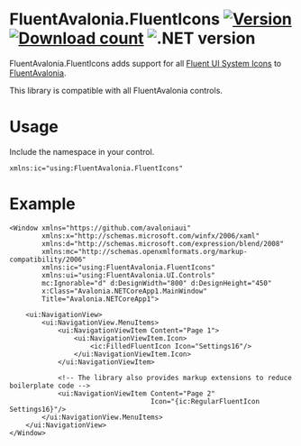 # FluentAvalonia.FluentIcons <a href="https://www.nuget.org/packages/FluentAvalonia.FluentIcons"><img alt="Version" src="https://img.shields.io/nuget/v/FluentAvalonia.FluentIcons"/></a> <a href="https://www.nuget.org/packages/FluentAvalonia.FluentIcons"><img src="https://img.shields.io/nuget/dt/FluentAvalonia.FluentIcons" alt="Download count"/></a> <img src="https://img.shields.io/badge/.NET-.NET%20Standard%202.0%20%7C%20.NET%20Standard%202.1%20%7C%20.NET%206.0-informational" alt=".NET version"/>
FluentAvalonia.FluentIcons adds support for all [Fluent UI System Icons](https://github.com/microsoft/fluentui-system-icons) to [FluentAvalonia](https://github.com/amwx/FluentAvalonia).

This library is compatible with all FluentAvalonia controls.

# Usage
Include the namespace in your control.
```xaml
xmlns:ic="using:FluentAvalonia.FluentIcons"
```

# Example
```xaml
<Window xmlns="https://github.com/avaloniaui"
        xmlns:x="http://schemas.microsoft.com/winfx/2006/xaml"
        xmlns:d="http://schemas.microsoft.com/expression/blend/2008"
        xmlns:mc="http://schemas.openxmlformats.org/markup-compatibility/2006"
        xmlns:ic="using:FluentAvalonia.FluentIcons"
        xmlns:ui="using:FluentAvalonia.UI.Controls"
        mc:Ignorable="d" d:DesignWidth="800" d:DesignHeight="450"
        x:Class="Avalonia.NETCoreApp1.MainWindow"
        Title="Avalonia.NETCoreApp1">
        
    <ui:NavigationView>
        <ui:NavigationView.MenuItems>
            <ui:NavigationViewItem Content="Page 1">
                <ui:NavigationViewItem.Icon>
                    <ic:FilledFluentIcon Icon="Settings16"/>
                </ui:NavigationViewItem.Icon>
            </ui:NavigationViewItem>

            <!-- The library also provides markup extensions to reduce boilerplate code -->
            <ui:NavigationViewItem Content="Page 2"
                                   Icon="{ic:RegularFluentIcon Settings16}"/>
        </ui:NavigationView.MenuItems>
    </ui:NavigationView>
</Window>
```